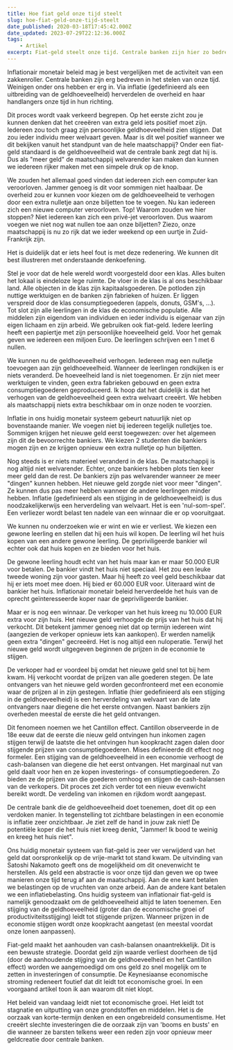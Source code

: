 ```yaml
---
title: Hoe fiat geld onze tijd steelt
slug: hoe-fiat-geld-onze-tijd-steelt
date_published: 2020-03-18T17:45:42.000Z
date_updated: 2023-07-29T22:12:36.000Z
tags: 
    - Artikel
excerpt: Fiat-geld steelt onze tijd. Centrale banken zijn hier zo bedreven in dat we het zelfs niet door hebben. Een centrale bankier is niets anders dan een zakkenroller.
---
```


Inflationair monetair beleid mag je best vergelijken met de activiteit van een zakkenroller. Centrale banken zijn erg bedreven in het stelen van onze tijd. Weinigen onder ons hebben er erg in. Via inflatie (gedefinieerd als een uitbreiding van de geldhoeveelheid) herverdelen de overheid en haar handlangers onze tijd in hun richting.

Dit proces wordt vaak verkeerd begrepen. Op het eerste zicht zou je kunnen denken dat het creeëren van extra geld iets positief moet zijn. Iedereen zou toch graag zijn persoonlijke geldhoeveelheid zien stijgen. Dat zou ieder individu meer welvaart geven. Maar is dit wel positief wanneer we dit bekijken vanuit het standpunt van de hele maatschappij? Onder een fiat-geld standaard is de geldhoeveelheid wat de centrale bank zegt dat hij is. Dus als "meer geld" de maatschappij welvarender kan maken dan kunnen we iedereen rijker maken met een simpele druk op de knop.

We zouden het allemaal goed vinden dat iedereen zich een computer kan veroorloven. Jammer genoeg is dit voor sommigen niet haalbaar. De overheid zou er kunnen voor kiezen om de geldhoeveelheid te verhogen door een extra nulletje aan onze biljetten toe te voegen. Nu kan iedereen zich een nieuwe computer veroorloven. Top! Waarom zouden we hier stoppen? Niet iedereen kan zich een privé-jet veroorloven. Dus waarom voegen we niet nog wat nullen toe aan onze biljetten? Ziezo, onze maatschappij is nu zo rijk dat we ieder weekend op een uurtje in Zuid-Frankrijk zijn.

Het is duidelijk dat er iets heel fout is met deze redenering. We kunnen dit best illustreren met onderstaande denkoefening.

Stel je voor dat de hele wereld wordt voorgesteld door een klas. Alles buiten het lokaal is eindeloze lege ruimte. De vloer in de klas is al ons beschikbaar land. Alle objecten in de klas zijn kapitaalsgoederen. De potloden zijn nuttige werktuigen en de banken zijn fabrieken of huizen. Er liggen verspreid door de klas consumptiegoederen (appels, donuts, GSM's, …). Tot slot zijn alle leerlingen in de klas de economische populatie. Alle middelen zijn eigendom van individuen en ieder individu is eigenaar van zijn eigen lichaam en zijn arbeid. We gebruiken ook fiat-geld. Iedere leerling heeft een papiertje met zijn persoonlijke hoeveelheid geld. Voor het gemak geven we iedereen een miljoen Euro. De leerlingen schrijven een 1 met 6 nullen.

We kunnen nu de geldhoeveelheid verhogen. Iedereen mag een nulletje toevoegen aan zijn geldhoeveelheid. Wanneer de leerlingen rondkijken is er niets veranderd. De hoeveelheid land is niet toegenomen. Er zijn niet meer werktuigen te vinden, geen extra fabrieken gebouwd en geen extra consumptiegoederen geproduceerd. Ik hoop dat het duidelijk is dat het verhogen van de geldhoeveelheid geen extra welvaart creeërt. We hebben als maatschappij niets extra beschikbaar om in onze noden te voorzien.

Inflatie in ons huidig monetair systeem gebeurt natuurlijk niet op bovenstaande manier. We voegen niet bij iedereen tegelijk nulletjes toe. Sommigen krijgen het nieuwe geld eerst toegewezen: over het algemeen zijn dit de bevoorrechte bankiers. We kiezen 2 studenten die bankiers mogen zijn en ze krijgen opnieuw een extra nulletje op hun biljetten.

Nog steeds is er niets materieel veranderd in de klas. De maatschappij is nog altijd niet welvarender. Echter, onze bankiers hebben plots tien keer meer geld dan de rest. De bankiers zijn pas welvarender wanneer ze meer "dingen" kunnen hebben. Het nieuwe geld zorgde niet voor meer "dingen". Ze kunnen dus pas meer hebben wanneer de andere leerlingen minder hebben. Inflatie (gedefinieerd als een stijging in de geldhoeveelheid) is dus noodzakelijkerwijs een herverdeling van welvaart. Het is een 'nul-som-spel'. Een verliezer wordt belast ten nadele van een winnaar die er op vooruitgaat.

We kunnen nu onderzoeken wie er wint en wie er verliest. We kiezen een gewone leerling en stellen dat hij een huis wil kopen. De leerling wil het huis kopen van een andere gewone leerling. De gepriviligeerde bankier wil echter ook dat huis kopen en ze bieden voor het huis.

De gewone leerling houdt echt van het huis maar kan er maar 50.000 EUR voor betalen. De bankier vindt het huis niet speciaal. Het zou een leuke tweede woning zijn voor gasten. Maar hij heeft zo veel geld beschikbaar dat hij er iets moet mee doen. Hij bied er 60.000 EUR voor. Uiteraard wint de bankier het huis. Inflationair monetair beleid herverdeelde het huis van de oprecht geïnteresseerde koper naar de gepriviligeerde bankier.

Maar er is nog een winnaar. De verkoper van het huis kreeg nu 10.000 EUR extra voor zijn huis. Het nieuwe geld verhoogde de prijs van het huis dat hij verkocht. Dit betekent jammer genoeg niet dat op termijn iedereen wint (aangezien de verkoper opnieuw iets kan aankopen). Er werden namelijk geen extra "dingen" gecreeërd. Het is nog altijd een nuloperatie. Terwijl het nieuwe geld wordt uitgegeven beginnen de prijzen in de economie te stijgen.

De verkoper had er voordeel bij omdat het nieuwe geld snel tot bij hem kwam. Hij verkocht voordat de prijzen van alle goederen stegen. De late ontvangers van het nieuwe geld worden geconfronteerd met een economie waar de prijzen al in zijn gestegen. Inflatie (hier gedefinieerd als een stijging in de geldhoeveelheid) is een herverdeling van welvaart van de late ontvangers naar diegene die het eerste ontvangen. Naast bankiers zijn overheden meestal de eerste die het geld ontvangen.

Dit fenomeen noemen we het Cantillon effect. Cantillon observeerde in de 18e eeuw dat de eerste die nieuw geld ontvingen hun inkomen zagen stijgen terwijl de laatste die het ontvingen hun koopkracht zagen dalen door stijgende prijzen van consumptiegoederen. Mises definieerde dit effect nog formeler. Een stijging van de geldhoeveelheid in een economie verhoogt de cash-balansen van diegene die het eerst ontvangen. Het marginaal nut van geld daalt voor hen en ze kopen investerings- of consumptiegoederen. Zo bieden ze de prijzen van die goederen omhoog en stijgen de cash-balansen van de verkopers. Dit proces zet zich verder tot een nieuw evenwicht bereikt wordt. De verdeling van inkomen en rijkdom wordt aangepast.

De centrale bank die de geldhoeveelheid doet toenemen, doet dit op een verdoken manier. In tegenstelling tot zichtbare belastingen in een economie is inflatie zeer onzichtbaar. Je ziet zelf de hand in jouw zak niet! De potentiële koper die het huis niet kreeg denkt, "Jammer! Ik bood te weinig en kreeg het huis niet".

Ons huidig monetair systeem van fiat-geld is zeer ver verwijderd van het geld dat oorspronkelijk op de vrije-markt tot stand kwam. De uitvinding van Satoshi Nakamoto geeft ons de mogelijkheid om dit onevenwicht te herstellen. Als geld een abstractie is voor onze tijd dan geven we op twee manieren onze tijd terug af aan de maatschappij. Aan de ene kant betalen we belastingen op de vruchten van onze arbeid. Aan de andere kant betalen we een inflatiebelasting. Ons huidig systeem van inflationair fiat-geld is namelijk genoodzaakt om de geldhoeveelheid altijd te laten toenemen. Een stijging van de geldhoeveelheid (groter dan de economische groei of productiviteitsstijging) leidt tot stijgende prijzen. Wanneer prijzen in de economie stijgen wordt onze koopkracht aangetast (en meestal voordat onze lonen aanpassen).

Fiat-geld maakt het aanhouden van cash-balansen onaantrekkelijk. Dit is een bewuste strategie. Doordat geld zijn waarde verliest doorheen de tijd (door de aanhoudende stijging van de geldhoeveelheid en het Cantillon effect) worden we aangemoedigd om ons geld zo snel mogelijk om te zetten in investeringen of consumptie. De Keynesiaanse economische stroming redeneert foutief dat dit leidt tot economische groei. In een voorgaand artikel toon ik aan waarom dit niet klopt.

Het beleid van vandaag leidt niet tot economische groei. Het leidt tot stagnatie en uitputting van onze grondstoffen en middelen. Het is de oorzaak van korte-termijn denken en een ongebreideld consumentisme. Het creeërt slechte investeringen die de oorzaak zijn van 'booms en busts' en die wanneer ze barsten telkens weer een reden zijn voor opnieuw meer geldcreatie door centrale banken.

